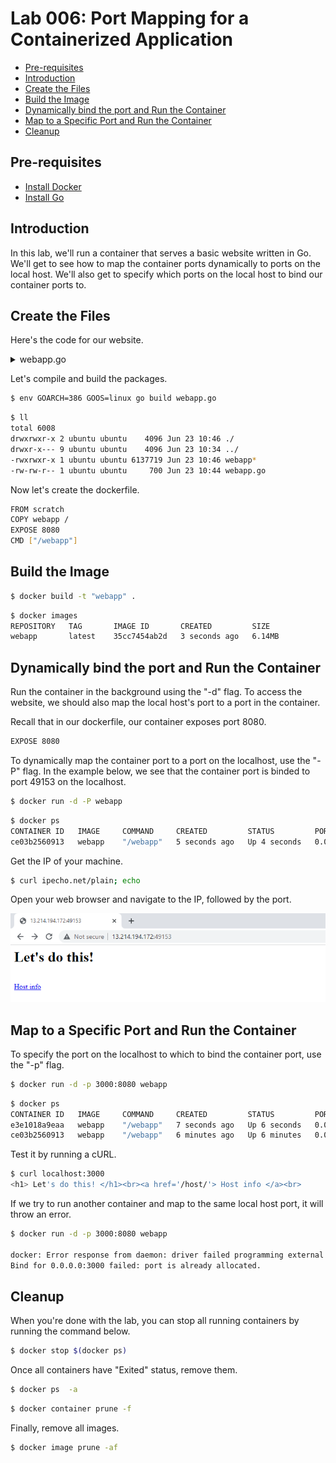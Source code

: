 # Lab 006: Port Mapping for a Containerized Application

- [Pre-requisites](#pre-requisites)
- [Introduction](#introduction)
- [Create the Files](#create-the-files)
- [Build the Image](#build-the-image)
- [Dynamically bind the port and Run the Container](#dynamically-bind-the-port-and-run-the-container)
- [Map to a Specific Port and Run the Container](#map-to-a-specific-port-and-run-the-container)
- [Cleanup](#cleanup)




## Pre-requisites

- [Install Docker](../../pages/01-Pre-requisites/labs-docker-pre-requisites/README.md)
- [Install Go](../../pages/01-Pre-requisites/labs-optional-tools/README.md#install-go)

## Introduction

In this lab, we'll run a container that serves a basic website written in Go. We'll get to see how to map the container ports dynamically to ports on the local host. We'll also get to specify which ports on the local host to bind our container ports to.

## Create the Files 

Here's the code for our website.

<details><summary> webapp.go </summary>

```go
package main

import (
	"fmt"
	"net/http"
	"os"
)

func hostHandler(w http.ResponseWriter, r *http.Request) {
	name, err := os.Hostname()

	if err != nil {
		panic(err)
	}

	fmt.Fprintf(w, "<h1> HOSTNAME: %s</h1><br>", name)
	fmt.Fprintf(w, "<h1> ENVIRONMENT VARS: </h1><nr>")
	fmt.Fprintf(w, "<ul>")

	for _, evar := range os.Environ() {
		fmt.Fprintf(w, "<li>%s</li>", evar)
	}
	fmt.Fprintf(w, "</ul>")
}

func rootHandler(w http.ResponseWriter, r *http.Request) {
	fmt.Fprintf(w, "<h1> Let's do this! </h1><br>")
	fmt.Fprintf(w, "<a href='/host/'> Host info </a><br>")
}

func main() {
	http.HandleFunc("/", rootHandler)
	http.HandleFunc("/host/", hostHandler)
	http.ListenAndServe(":8080",nil)
}

```

</details>


Let's compile and build the packages.

```bash
$ env GOARCH=386 GOOS=linux go build webapp.go 
```

```bash
$ ll
total 6008
drwxrwxr-x 2 ubuntu ubuntu    4096 Jun 23 10:46 ./
drwxr-x--- 9 ubuntu ubuntu    4096 Jun 23 10:34 ../
-rwxrwxr-x 1 ubuntu ubuntu 6137719 Jun 23 10:46 webapp*
-rw-rw-r-- 1 ubuntu ubuntu     700 Jun 23 10:44 webapp.go 
```

Now let's create the dockerfile.

```bash
FROM scratch
COPY webapp /
EXPOSE 8080
CMD ["/webapp"] 
```

## Build the Image 

```bash
$ docker build -t "webapp" . 
```
```bash
$ docker images
REPOSITORY   TAG       IMAGE ID       CREATED         SIZE
webapp       latest    35cc7454ab2d   3 seconds ago   6.14MB 
```

## Dynamically bind the port and Run the Container

Run the container in the background using the "-d" flag. To access the website, we should also map the local host's port to a port in the container.

Recall that in our dockerfile, our container exposes port 8080.

```bash
EXPOSE 8080
```
To dynamically map the container port to a port on the localhost, use the "-P" flag. In the example below, we see that the container port is binded to port 49153 on the localhost.

```bash
$ docker run -d -P webapp 
```
```bash
$ docker ps
CONTAINER ID   IMAGE     COMMAND     CREATED         STATUS         PORTS                                         NAMES
ce03b2560913   webapp    "/webapp"   5 seconds ago   Up 4 seconds   0.0.0.0:49153->8080/tcp, :::49153->8080/tcp   fervent_lichterman 
```

Get the IP of your machine.

```bash
$ curl ipecho.net/plain; echo 
```

Open your web browser and navigate to the IP, followed by the port.

<p align=center>
<img src="../../Images/lab-5-bindportdynamic.png">
</p>

## Map to a Specific Port and Run the Container

To specify the port on the localhost to which to bind the container port, use the "-p" flag.

```bash
$ docker run -d -p 3000:8080 webapp 
```
```bash
$ docker ps
CONTAINER ID   IMAGE     COMMAND     CREATED         STATUS         PORTS                                         NAMES
e3e1018a9eaa   webapp    "/webapp"   7 seconds ago   Up 6 seconds   0.0.0.0:3000->8080/tcp, :::3000->8080/tcp     sad_jemison
ce03b2560913   webapp    "/webapp"   6 minutes ago   Up 6 minutes   0.0.0.0:49153->8080/tcp, :::49153->8080/tcp   fervent_lichterman 
```

Test it by running a cURL.

```bash
$ curl localhost:3000
<h1> Let's do this! </h1><br><a href='/host/'> Host info </a><br> 
```

If we try to run another container and map to the same local host port, it will throw an error.

```bash
$ docker run -d -p 3000:8080 webapp

docker: Error response from daemon: driver failed programming external connectivity on endpoint kind_diffie  
Bind for 0.0.0.0:3000 failed: port is already allocated. 
```

## Cleanup 

When you're done with the lab, you can stop all running containers by running the command below.

```bash
$ docker stop $(docker ps) 
```

Once all containers have "Exited" status, remove them.

```bash
$ docker ps  -a 
```
```bash
$ docker container prune -f 
```

Finally, remove all images.

```bash
$ docker image prune -af 
```

